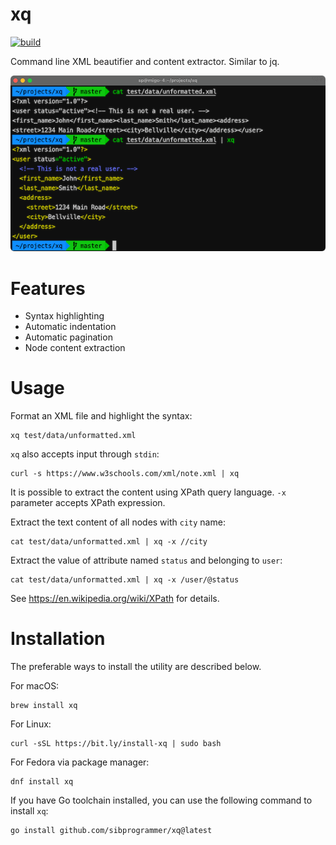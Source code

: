 # xq

[![build](https://github.com/sibprogrammer/xq/workflows/build/badge.svg)](https://github.com/sibprogrammer/xq/actions)

Command line XML beautifier and content extractor. Similar to jq.

![xq](./assets/images/screenshot.png?raw=true)

# Features

* Syntax highlighting
* Automatic indentation
* Automatic pagination
* Node content extraction

# Usage

Format an XML file and highlight the syntax:

```
xq test/data/unformatted.xml
```

`xq` also accepts input through `stdin`:

```
curl -s https://www.w3schools.com/xml/note.xml | xq
```

It is possible to extract the content using XPath query language.
`-x` parameter accepts XPath expression.

Extract the text content of all nodes with `city` name:

```
cat test/data/unformatted.xml | xq -x //city
```

Extract the value of attribute named `status` and belonging to `user`:

```
cat test/data/unformatted.xml | xq -x /user/@status
```

See https://en.wikipedia.org/wiki/XPath for details.

# Installation

The preferable ways to install the utility are described below.

For macOS:
```
brew install xq
```

For Linux:
```
curl -sSL https://bit.ly/install-xq | sudo bash
```

For Fedora via package manager:
```
dnf install xq
```

If you have Go toolchain installed, you can use the following command to install `xq`:
```
go install github.com/sibprogrammer/xq@latest
```
